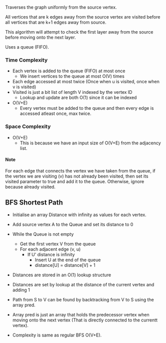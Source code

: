 Traverses the graph uniformly from the source vertex.

All vertices that are k edges away from the source vertex are visited before all vertices that are k+1 edges away from source.

This algorithm will attempt to check the first layer away from the source before moving onto the next layer.

Uses a queue (FIFO).

### Time Complexity

- Each vertex is added to the queue (FIFO) at most once
	- We insert vertices to the queue at most O(V) times
- Each edge accessed at most twice (Once when u is visited, once when v is visited)
- Visited is just a bit list of length V indexed by the vertex ID
	- Lookup and update are both O(1) since it can be indexed
- O(V+E)
	- Every vertex must be added to the queue and then every edge is accessed atleast once, max twice.

### Space Complexity

- O(V+E)
	- This is because we have an input size of O(V+E) from the adjacency list.


#### Note

For each edge that connects the vertex we have taken from the queue, if the vertex we are visiting (v) has not already been visited, then set its visited parameter to true and add it to the queue. Otherwise, ignore because already visited.
## BFS Shortest Path

- Initialise an array Distance with infinity as values for each vertex.
- Add source vertex A to the Queue and set its distance to 0
- While the Queue is not empty
	- Get the first vertex V from the queue
	- For each adjacent edge (v, u)
		- If U' distance is infinity
			- Insert U at the end of the queue
			- distance\[U] = distance\[V] + 1

- Distances are stored in an O(1) lookup structure
- Distances are set by lookup at the distance of the current vertex and adding 1
- Path from S to V can be found by backtracking from V to S using the array pred.
- Array pred is just an array that holds the predecessor vertex when moving onto the next vertex (That is directly connected to the currentt vertex).
- Complexity is same as regular BFS O(V+E).